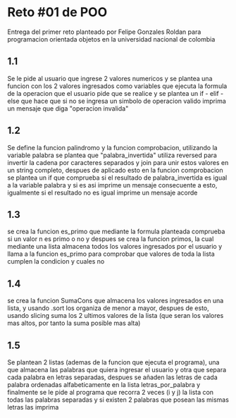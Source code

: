 # Reto #01 de POO
Entrega del primer reto planteado por Felipe Gonzales Roldan para programacion orientada objetos en la universidad nacional de colombia
## 1.1
Se le pide al usuario que ingrese 2 valores numericos y se plantea una funcion con los 2 valores ingresados como variables que ejecuta la formula de la operacion que el usuario pide que se realice y se plantea un if - elif - else que hace que si no se ingresa un simbolo de operacion valido imprima un mensaje que diga "operacion invalida"
## 1.2
Se define la funcion palindromo y la funcion comprobacion, utilizando la variable palabra se plantea que "palabra_invertida" utiliza reversed para invertir la cadena por caracteres separados y join para unir estos valores en un string completo, despues de aplicado esto en la funcion comprobacion se plantea un if que comprueba si el resultado de palabra_invertida es igual a la variable palabra y si es asi imprime un mensaje consecuente a esto, igualmente si el resultado no es igual imprime un mensaje acorde
## 1.3
se crea la funcion es_primo que mediante la formula planteada comprueba si un valor n es primo o no y despues se crea la funcion primos, la cual mediante una lista almacena todos los valores ingresados por el usuario y llama a la funcion es_primo para comprobar que valores de toda la lista cumplen la condicion y cuales no
## 1.4
se crea la funcion SumaCons que almacena los valores ingresados en una lista, y usando .sort los organiza de menor a mayor, despues de esto, usando slicing suma los 2 ultimos valores de la lista (que seran los valores mas altos, por tanto la suma posible mas alta)
## 1.5
Se plantean 2 listas (ademas de la funcion que ejecuta el programa), una que almacena las palabras que quiera ingresar el usuario y otra que separa cada palabra en letras separadas, despues se añaden las letras de cada palabra ordenadas alfabeticamente en la lista letras_por_palabra y finalmente se le pide al programa que recorra 2 veces (i y j) la lista con todas las palabras separadas y si existen 2 palabras que posean las mismas letras las imprima
